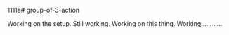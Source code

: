 1111a# group-of-3-action

Working on the setup.
Still working.
Working on this thing.
Working......
.....
